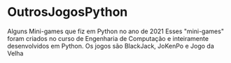 # OutrosJogosPython
Alguns Mini-games que fiz em Python no ano de 2021
Esses "mini-games" foram criados no curso de Engenharia de Computação e inteiramente desenvolvidos em Python.
Os jogos são BlackJack, JoKenPo e Jogo da Velha
